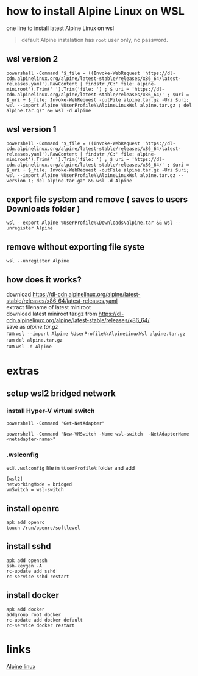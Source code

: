 # how to install Alpine Linux on WSL

one line to install latest Alpine Linux on wsl

> default Alpine instalation has ```root``` user only, no password.


## wsl version 2
```
powershell -Command "$_file = ((Invoke-WebRequest 'https://dl-cdn.alpinelinux.org/alpine/latest-stable/releases/x86_64/latest-releases.yaml').RawContent | findstr /C:' file: alpine-miniroot').Trim(' ').Trim('file: ') ; $_uri = 'https://dl-cdn.alpinelinux.org/alpine/latest-stable/releases/x86_64/' ; $uri = $_uri + $_file; Invoke-WebRequest -outFile alpine.tar.gz -Uri $uri; wsl --import Alpine %UserProfile%\AlpineLinuxWsl alpine.tar.gz ; del alpine.tar.gz" && wsl -d Alpine
```

## wsl version 1
```
powershell -Command "$_file = ((Invoke-WebRequest 'https://dl-cdn.alpinelinux.org/alpine/latest-stable/releases/x86_64/latest-releases.yaml').RawContent | findstr /C:' file: alpine-miniroot').Trim(' ').Trim('file: ') ; $_uri = 'https://dl-cdn.alpinelinux.org/alpine/latest-stable/releases/x86_64/' ; $uri = $_uri + $_file; Invoke-WebRequest -outFile alpine.tar.gz -Uri $uri; wsl --import Alpine %UserProfile%\AlpineLinuxWsl alpine.tar.gz --version 1; del alpine.tar.gz" && wsl -d Alpine
```

## export file system and remove ( saves to users Downloads folder )
```
wsl --export Alpine %UserProfile%\Downloads\alpine.tar && wsl --unregister Alpine
```

## remove without exporting file syste
```
wsl --unregister Alpine
```

## how does it works?

download https://dl-cdn.alpinelinux.org/alpine/latest-stable/releases/x86_64/latest-releases.yaml  
extract filename of latest miniroot  
download latest miniroot tar.gz from https://dl-cdn.alpinelinux.org/alpine/latest-stable/releases/x86_64/  
save as *alpine.tar.gz*  
run ```wsl --import Alpine %UserProfile%\AlpineLinuxWsl alpine.tar.gz```  
run ```del alpine.tar.gz```  
run ```wsl -d Alpine```  


# extras

## setup wsl2 bridged network

### install Hyper-V virtual switch

```
powershell -Command "Get-NetAdapter"
```

```
powershell -Command "New-VMSwitch -Name wsl-switch  -NetAdapterName <netadapter-name>"
```

### .wslconfig 
edit ```.wslconfig``` file in ```%UserProfile%``` folder and add 

```
[wsl2]
networkingMode = bridged
vmSwitch = wsl-switch
```

## install openrc

```
apk add openrc
touch /run/openrc/softlevel
```


## install sshd
```
apk add openssh
ssh-keygen -A
rc-update add sshd
rc-service sshd restart
```



## install docker
```
apk add docker
addgroup root docker
rc-update add docker default
rc-service docker restart
```

# links
[Alpine linux](https://www.alpinelinux.org/)
